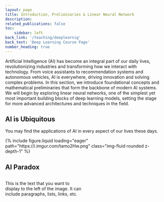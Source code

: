 ```yaml
---
layout: page
title: Introduction, Preliminaries & Linear Neural Network
description: 
related_publications: false
toc:
    sidebar: left
back_link: '/teaching/deeplearnig'
back_text: 'Deep Learning Course Page'
number_heading: true
---
```

Artificial Intelligence (AI) has become an integral part of our daily lives, revolutionizing industries and transforming how we interact with technology. From voice assistants to recommendation systems and autonomous vehicles, AI is everywhere, driving innovation and solving complex problems. In this section, we introduce foundational concepts and mathematical preliminaries that form the backbone of modern AI systems. We will begin by exploring linear neural networks, one of the simplest yet most important building blocks of deep learning models, setting the stage for more advanced architectures and techniques in the field.

## AI is Ubiquitous
You may find the applications of AI in every aspect of our lives these days.
<div class="row mt-3">
    <div class="col-sm mt-3 mt-md-0">
        {% include figure.liquid loading="eager" path="https://i.imgur.com/tamo2Hw.png" class="img-fluid rounded z-depth-1" %}
    </div>
</div>

## AI Paradox
<div style="display: flex; align-items: flex-start;">
  <!-- Text Content -->
  <div style="margin-right: 15px; max-width: 50%;">
    <p>
      This is the text that you want to display to the left of the image. It can include paragraphs, lists, links, etc.
    </p>
  </div>

  <!-- Figure -->
  <figure
    src="https://i.imgur.com/HmExOOn.png"
    alt="A description of the image"
    caption="An optional caption for the image"
  >
  </figure>
</div>
